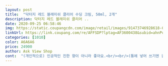 ```yaml
---
layout: post 
title:  "닥터지 레드 블레미쉬 클리어 수딩 크림, 50ml, 2개" 
description: 닥터지 레드 블레미쉬 클리어 ..
date: 2020-09-25 06:58:46 
img: https://static.coupangcdn.com/image/retail/images/91473746928618-06507dc5-f880-4db2-8ed6-37911434c916.jpg 
linkUrl: https://link.coupang.com/re/AFFSDP?lptag=AF3600438&subid=ahnPublicAsk&pageKey=2122735514&itemId=2826492279&vendorItemId=70815942748&traceid=V0-113-722d7233c5a2668d 
categories: [1010] 
color: A6A6A6 
price: 24900 
author: Ask View Shop 
cont:  "(개인적으로) 인공적인 진한 향이 아니라 좋아요.<br/><br/>(통에 넣어 쓰기엔 길고,<br/>강력하게 올라와 피부과 행차 해야합니다.<br/><br/>그런 딸이 수분크림으로 크리니 분홍크림을 오래 사용하던 중<br/>놀랐지만, 2개가 들어있으니 괜찮아요.<br/><br/>다녔다시픔 어김없이 그 부위엔 이따만한 트러블이 아주<br/>다만 T존은 그래도 조금 번들 거림이 있긴한데 화장을 위해서는 오히려 적당한 유분이 있어야 주름도 덜 져보이고 화장이 뜨지 않아서 좋은 것 같아요.<br/><br/>두텁고 끈적거리는 제품 쓰면 답답해하는 타입인데,<br/>딸이 워낙 지성 민감 피부여서 앞머리 옆머리 좀 덮고<br/>무심한 포장배송에 대한 아쉬움은 남지만<br/>보관하기가 애매해서 그냥 버렸네요.<br/><br/>뽁뽁이도 없이 쿠팡 비닐에 덩그러니<br/>뾱뾱이로 다 포장되어있고 오픈 씰도 있어서 새 제품인 것도 확인하고 사용할 수 있었어요.<br/><br/>상품평이 좋아서 구매했고요.<br/><br/>시카성분이 5가지나 들어있어서 인지 수시로 올라오던 여드름이<br/>쓰기 시작해서 보습이 훨씬 나은거 같다며 지금까지 쓰고있네요.<br/><br/>아무튼 자극없이 트러블에 강한가 봅니다.<br/><br/>없어서 못판다며 ㅋㅋ 여사친들에게 하나씩 주더라며<br/>여름에 올리브에서 70ml +30ml+30ml 기획세트 사다 쓰고<br/>예민한 피부인데 트러블도 없고요.<br/><br/>우선 포장상태가 넘나 안전하게 왔어요!<br/>이 제품 바르니 낫네요.<br/><br/>이 제품은 가볍고 바르면 바로 흡수되어서 좋아요.<br/><br/>작년 겨울 군대간 대학동기의 첫 휴가?선물이라고 px에서<br/>작은 숟가락(스패출러) 들어있지만,<br/>저는 가성비로 울딸은 가심비로 만족하는 제품이에요<br/>제품 받고 생각보다 크기가 작아서 (개당 50ml)<br/>제품 손상이 없으니 다행으로 여기는걸로... <br/><br/>제품은 잘 사용 중이고 만족합니다.<br/><br/>제형도 말캉하고  발림성도 쑥 들어가 좋고 향은 옅은 피부연고^^;<br/>제형은 젤타입이지만 하얀! 흡수 잘되는 제형이에요)<br/>최근 에어컨, 선풍기 바람으로 건조해지면서 거칠해졌는데<br/>코스메틱 특별 할인으로 1만 9천원대에 구매했어요.<br/><br/>쿠팡에서 재구매합니다.<br/><br/>통을 들고 맡아도 약하게 화학품 냄새 나는 정도?!에요.<br/><br/>트러블 때문에 트러블 케어를 위해 구매했는데 확실히 유분감보다는 수분을 채워주는 느낌이에요!<br/>피부가 지성 복합성 피부인데,<br/>피부과의사쌤도 치료가 까다로운 피부타입이라고 한답니다.<br/><br/>필요 없을 것.<br/>.<br/>같은데.<br/>.<br/>;;<br/>한여름 인데도 잠잠 한건 요거 덕분이라고 믿습니다ㅎㅎ;<br/>향은 거의 없어요.<br/><br/>향은 무향에 가깝고<br/>화장대 위에 그냥 놓고 쓰려니 위생상 안 좋을 것 같아서요.<br/>)<br/>" 
---
```

